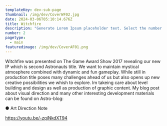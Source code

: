 ```yaml
---
templateKey: dev-sub-page
thumbnail: /img/dev/CoverWF02.jpg
date: 2024-03-06T05:10:14.676Z
title: Witchfire
description: "Generate Lorem Ipsum placeholder text. Select the number of characters, words, sentences or paragraphs, and hit generate!"
number: 2
pagetype:
  - main
featuredimage: /img/dev/CoverAF01.png
---
```



Witchfire was presented on  The Game Award Show 2017 revealing our new IP  which is second Astronauts title. We want to maintain mystical atmosphere combined with dynamic and fun gameplay. While still in production  title poses many challenges ahead of us but also opens up new creative possibilities we whish to explore. Im takeing care about level building and design as well as production of graphic content.  My  blog post  about visual direction and many other interesting development materials can be found on Astro-blog:

● Art Direction Note



https://youtu.be/-zqjNkdXT94



